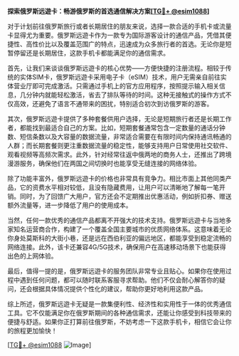 **探索俄罗斯远遊卡：畅游俄罗斯的首选通信解决方案[[TG💪+ @esim1088](https://t.me/s/esim1088)]**

对于计划前往俄罗斯旅行或者长期居住的朋友来说，选择一款合适的手机卡或流量卡显得尤为重要。俄罗斯远遊卡作为一款专为国际游客设计的通信产品，凭借其便捷性、高性价比以及覆盖范围广的特点，迅速成为众多旅行者的首选。无论你是短暂停留还是长期居住，这款手机卡都能满足你的通信需求。

首先，让我们来谈谈俄罗斯远遊卡的核心优势——方便快捷的注册流程。相较于传统的实体SIM卡，俄罗斯远遊卡采用电子卡（eSIM）技术，用户无需亲自前往实体营业厅即可完成激活。只需通过手机上的官方应用程序，按照提示输入相关信息，几分钟内就能轻松激活，省去了排队等待的时间。这种无接触式的操作方式不仅高效，还避免了语言不通带来的困扰，特别适合初次到访俄罗斯的游客。

其次，俄罗斯远遊卡提供了多种套餐供用户选择，无论是短期旅行者还是长期工作者，都能找到最适合自己的方案。比如，短期套餐通常包含一定数量的通话分钟数、短信条数以及大容量的数据流量，非常适合需要在有限时间内保持通讯畅通的人群；而长期套餐则更注重数据流量的稳定性，能够支持用户日常使用社交软件、观看视频等高频次需求。此外，针对经常往返中俄两地的商务人士，还推出了跨境漫游服务，确保他们在两国之间切换时也能享受无缝连接的网络体验。

除了功能丰富外，俄罗斯远遊卡的价格也非常具有竞争力。相比市面上其他同类产品，它的资费水平相对较低，且没有隐藏费用，让用户可以清晰地了解每一笔开销。同时，为了回馈广大用户，官方还会不定期推出优惠活动，例如折扣券、赠送额外流量等，进一步降低了用户的使用成本。

当然，任何一款优秀的通信产品都离不开强大的技术支持。俄罗斯远遊卡与当地多家知名运营商合作，构建了一个覆盖全国主要城市的优质网络体系。这意味着无论你身处莫斯科的大街小巷，还是远在西伯利亚的偏远地区，都能享受到稳定流畅的网络连接。此外，该卡还兼容4G/5G技术，确保用户在高速移动场景下也能获得出色的上网体验。

最后，值得一提的是，俄罗斯远遊卡的服务团队非常专业且贴心。如果你在使用过程中遇到任何问题，都可以随时联系客服寻求帮助。他们不仅会耐心解答你的疑问，还会根据具体情况提供个性化的建议，帮助你更好地利用这款产品。

综上所述，俄罗斯远遊卡无疑是一款集便利性、经济性和实用性于一体的优秀通信工具。它不仅能满足你在俄罗斯期间的各种通信需求，还能让你感受到科技带来的便捷与舒适。如果你正打算前往俄罗斯，不妨考虑一下这款手机卡，相信它会让你的旅程更加愉快！

[[TG💪+ @esim1088](https://t.me/s/esim1088) ![Image](https://i.postimg.cc/4NQfJmqS/Snipaste-2025-05-13-00-14-12.png)]